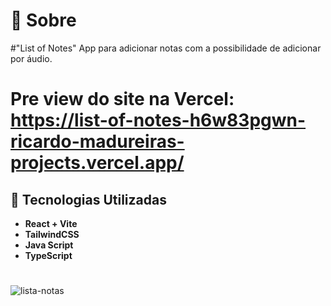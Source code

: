 # 📃 Sobre
#"List of Notes" App para adicionar notas com a possibilidade de adicionar por áudio.
# Pre view do site na Vercel: https://list-of-notes-h6w83pgwn-ricardo-madureiras-projects.vercel.app/
## 🚀 Tecnologias Utilizadas
 * **React + Vite** 
 * **TailwindCSS** 
 * **Java Script** 
 * **TypeScript**
#
![lista-notas](https://github.com/RicardoMadureiira/List-of-Notes/assets/104867612/fae87cef-6413-4a32-ad96-9e695fe5257e)
